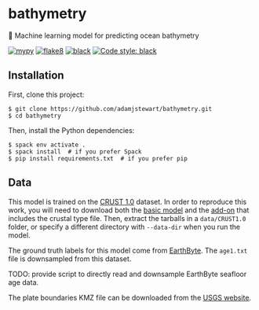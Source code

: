 # bathymetry
:ocean: Machine learning model for predicting ocean bathymetry

[![mypy](https://github.com/adamjstewart/bathymetry/workflows/mypy/badge.svg)](https://github.com/adamjstewart/bathymetry/actions)
[![flake8](https://github.com/adamjstewart/bathymetry/workflows/flake8/badge.svg)](https://github.com/adamjstewart/bathymetry/actions)
[![black](https://github.com/adamjstewart/bathymetry/workflows/black/badge.svg)](https://github.com/adamjstewart/bathymetry/actions)
[![Code style: black](https://img.shields.io/badge/code%20style-black-000000.svg)](https://github.com/psf/black)

## Installation

First, clone this project:
```console
$ git clone https://github.com/adamjstewart/bathymetry.git
$ cd bathymetry
```
Then, install the Python dependencies:
```console
$ spack env activate .
$ spack install  # if you prefer Spack
$ pip install requirements.txt  # if you prefer pip
```

## Data

This model is trained on the [CRUST 1.0](https://igppweb.ucsd.edu/~gabi/crust1.html) dataset. In order to reproduce this work, you will need to download both the [basic model](http://igppweb.ucsd.edu/~gabi/crust1/crust1.0.tar.gz) and the [add-on](http://igppweb.ucsd.edu/~gabi/crust1/crust1.0-addon.tar.gz) that includes the crustal type file. Then, extract the tarballs in a `data/CRUST1.0` folder, or specify a different directory with `--data-dir` when you run the model.

The ground truth labels for this model come from [EarthByte](https://www.earthbyte.org/category/resources/data-models/seafloor-age/). The `age1.txt` file is downsampled from this dataset.

TODO: provide script to directly read and downsample EarthByte seafloor age data.

The plate boundaries KMZ file can be downloaded from the [USGS website](https://www.usgs.gov/media/files/plate-boundaries-kmz-file).
